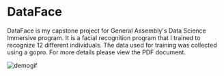 
# DataFace

DataFace is my capstone project for General Assembly's Data Science Immersive program.  It is a facial recognition program that I trained to recognize 12 different individuals.  The data used for training was collected using a gopro.  For more details please view the PDF document.

![demogif](https://cloud.githubusercontent.com/assets/19563976/18798832/35177c58-8189-11e6-8394-cc6e7385815f.gif)
